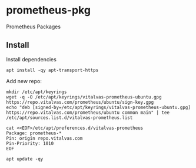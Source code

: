 # prometheus-pkg
Prometheus Packages

## Install

Install dependencies

```shell
apt install -qy apt-transport-https
```

Add new repo:

```shell
mkdir /etc/apt/keyrings
wget -q -O /etc/apt/keyrings/vitalvas-prometheus-ubuntu.gpg https://repo.vitalvas.com/prometheus/ubuntu/sign-key.gpg
echo "deb [signed-by=/etc/apt/keyrings/vitalvas-prometheus-ubuntu.gpg] https://repo.vitalvas.com/prometheus/ubuntu common main" | tee /etc/apt/sources.list.d/vitalvas-prometheus.list

cat <<EOF>/etc/apt/preferences.d/vitalvas-prometheus
Package: prometheus-*
Pin: origin repo.vitalvas.com
Pin-Priority: 1010
EOF

apt update -qy
```
